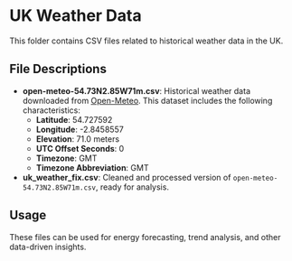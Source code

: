 # UK Weather Data

This folder contains CSV files related to historical weather data in the UK.

## File Descriptions
- **open-meteo-54.73N2.85W71m.csv**: Historical weather data downloaded from [Open-Meteo](https://open-meteo.com/en/docs/historical-weather-api). This dataset includes the following characteristics:
    - **Latitude**: 54.727592
    - **Longitude**: -2.8458557
    - **Elevation**: 71.0 meters
    - **UTC Offset Seconds**: 0
    - **Timezone**: GMT
    - **Timezone Abbreviation**: GMT
- **uk_weather_fix.csv**: Cleaned and processed version of `open-meteo-54.73N2.85W71m.csv`, ready for analysis.

## Usage
These files can be used for energy forecasting, trend analysis, and other data-driven insights.

